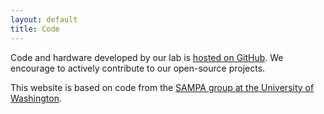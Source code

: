 ```yaml
---
layout: default
title: Code
---
```


Code and hardware developed by our lab is [hosted on GitHub](https://github.com/StochLab). We encourage to actively contribute to our open-source projects.

This website is based on code from the [SAMPA group at the University of Washington](https://github.com/uwsampa/research-group-web).
